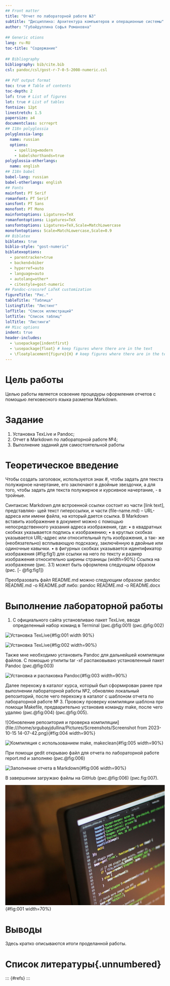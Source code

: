 ```yaml
---
## Front matter
title: "Отчет по лабораторной работе №3"
subtitle: "Дисциплина: Архитектура компьютеров и операционные системы"
author: "Губайдуллина Софья Романовна"

## Generic otions
lang: ru-RU
toc-title: "Содержание"

## Bibliography
bibliography: bib/cite.bib
csl: pandoc/csl/gost-r-7-0-5-2008-numeric.csl

## Pdf output format
toc: true # Table of contents
toc-depth: 2
lof: true # List of figures
lot: true # List of tables
fontsize: 12pt
linestretch: 1.5
papersize: a4
documentclass: scrreprt
## I18n polyglossia
polyglossia-lang:
  name: russian
  options:
	- spelling=modern
	- babelshorthands=true
polyglossia-otherlangs:
  name: english
## I18n babel
babel-lang: russian
babel-otherlangs: english
## Fonts
mainfont: PT Serif
romanfont: PT Serif
sansfont: PT Sans
monofont: PT Mono
mainfontoptions: Ligatures=TeX
romanfontoptions: Ligatures=TeX
sansfontoptions: Ligatures=TeX,Scale=MatchLowercase
monofontoptions: Scale=MatchLowercase,Scale=0.9
## Biblatex
biblatex: true
biblio-style: "gost-numeric"
biblatexoptions:
  - parentracker=true
  - backend=biber
  - hyperref=auto
  - language=auto
  - autolang=other*
  - citestyle=gost-numeric
## Pandoc-crossref LaTeX customization
figureTitle: "Рис."
tableTitle: "Таблица"
listingTitle: "Листинг"
lofTitle: "Список иллюстраций"
lotTitle: "Список таблиц"
lolTitle: "Листинги"
## Misc options
indent: true
header-includes:
  - \usepackage{indentfirst}
  - \usepackage{float} # keep figures where there are in the text
  - \floatplacement{figure}{H} # keep figures where there are in the text
---
```


# Цель работы

Целью работы является освоение процедуры оформления отчетов с помощью легковесного
языка разметки Markdown.

# Задание

1) Установка TexLive и Pandoc;
2) Отчет в Markdown по лабораторной работе №4;
3) Выполнение заданий для самостоятельной работы

# Теоретическое введение

   Чтобы создать заголовок, используется знак #, чтобы задать для текста полужирное начертание, его заключают в двойные звездочки, а для того, чтобы задать для текста полужирное и курсивное начертание, - в тройные.
   
   Синтаксис Markdown для встроенной ссылки состоит из части [link text], представляю-
щей текст гиперссылки, и части (file-name.md) – URL-адреса или имени файла, на который
дается ссылка. В Markdown вставить изображение в документ можно с помощью непосредственного
указания адреса изображения, где:
• в квадратных скобках указывается подпись к изображению;
• в круглых скобках указывается URL-адрес или относительный путь изображения, а так-
же (необязательно) всплывающую подсказку, заключённую в двойные или одиночные
кавычки.
• в фигурных скобках указывается идентификатор изображения (#fig:fig1) для ссылки
на него по тексту и размер изображения относительно ширины страницы (width=90%)
Ссылка на изображение (рис. 3.1) может быть оформлена следующим образом (рис. [-
@fig:fig1])

Преобразовать файл README.md можно следующим образом:
pandoc README.md -o README.pdf
либо:
pandoc README.md -o README.docx

# Выполнение лабораторной работы

1) С официального сайта установливаю пакет TexLive, вводя определенный набор команд в Terminal (рис.@fig:001) (рис.@fig:002) 

![Установка TexLive](file:///home/srgubayjdullina/Pictures/Screenshots/Screenshot%20from%202023-10-15%2013-51-07.png){#fig:001 width 90%}

![Установка TexLive](file:///home/srgubayjdullina/Pictures/Screenshots/Screenshot%20from%202023-10-15%2013-53-00.png){#fig:002 width=90%}

Также мне необходимо установить Pandoc для дальнейшей компиляции файлов. С помощью утилиты tar -xf распаковываю установленный пакет Pandoc (рис.@fig:003)

![Установка и распаковка Pandoc](file:///home/srgubayjdullina/Pictures/Screenshots/Screenshot%20from%202023-10-15%2014-05-16.png){#fig:003 width=90%}

Далее перехожу в каталог курса, который был сформирован ранее при выполнении лабораторной работы №2, обновляю локальный репозиторий, после чего перехожу в каталог с шаблоном отчета по лабораторной работе № 3. Провожу проверку компиляции шаблона при помощи Makefile, предварительно установив команду make, после чего удаляю (рис.@fig:004) (рис.@fig:005).

![Обновление репозитория и проверка компиляции](file:///home/srgubayjdullina/Pictures/Screenshots/Screenshot from 2023-10-15 14-07-42.png){#fig:004 width=90%}

![Компиляция с использованием make, makeclean](file:///home/srgubayjdullina/Pictures/Screenshots/Screenshot%20from%202023-10-15%2014-09-09.png){#fig:005 width=90%}

При помощи gedit открываю файл для отчета по лабораторной работе report.md и заполняю (рис.@fig:006)

![Заполнение отчета в Markdown](file:///home/srgubayjdullina/Pictures/Screenshots/Screenshot%20from%202023-10-15%2015-24-15.png){#fig:006 width=90%}

В завершении загружаю файлы на GitHub (рис.@fig:006) (рис.fig:007).

![Название рисунка](image/placeimg_800_600_tech.jpg){#fig:001 width=70%}

# Выводы

Здесь кратко описываются итоги проделанной работы.

# Список литературы{.unnumbered}

::: {#refs}
:::
